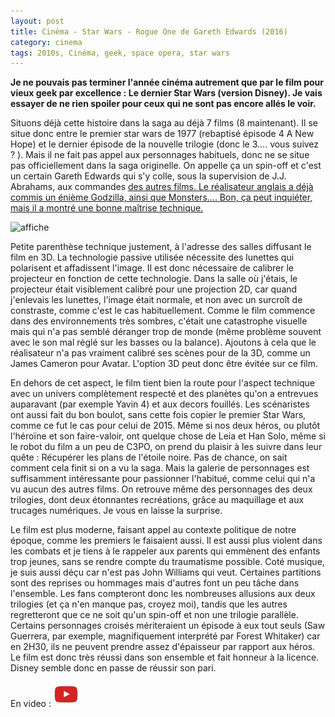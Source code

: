 ```yaml
---
layout: post
title: Cinéma - Star Wars - Rogue One de Gareth Edwards (2016)
category: cinema
tags: 2010s, Cinéma, geek, space opera, star wars
---
```

**Je ne pouvais pas terminer l'année cinéma autrement que par le film pour vieux geek par excellence : Le dernier Star Wars (version Disney). Je vais essayer de ne rien spoiler pour ceux qui ne sont pas encore allés le voir.**

Situons déjà cette histoire dans la saga au déjà 7 films (8 maintenant). Il se situe donc entre le premier star wars de 1977 (rebaptisé épisode 4 A New Hope) et le dernier épisode de la nouvelle trilogie (donc le 3.... vous suivez ? ). Mais il ne fait pas appel aux personnages habituels, donc ne se situe pas officiellement dans la saga originelle. On appelle ça un spin-off et c'est un certain Gareth Edwards qui s'y colle, sous la supervision de J.J. Abrahams, aux commandes <span style="text-decoration:underline;"><a href="https://cheziceman.wordpress.com/2015/12/27/cinema-star-wars-7-le-reveil-de-la-force-de-j-j-abrahams-2015/">des autres films.</a> Le réalisateur anglais a déjà commis un énième Godzilla, ainsi que Monsters.... Bon, ça peut inquiéter, mais il a montré une bonne maîtrise technique.

![affiche](https://filedn.eu/llqi9IBxlYouGRXYG2xlROb/img/2016/swrogueone.jpg)

Petite parenthèse technique justement, à l'adresse des salles diffusant le film en 3D. La technologie passive utilisée nécessite des lunettes qui polarisent et affadissent l'image. Il est donc nécessaire de calibrer le projecteur en fonction de cette technologie. Dans la salle où j'étais, le projecteur était visiblement calibré pour une projection 2D, car quand j'enlevais les lunettes, l'image était normale, et non avec un surcroît de constraste, comme c'est le cas habituellement. Comme le film commence dans des environnements très sombres, c'était une catastrophe visuelle mais qui n'a pas semblé déranger trop de monde (même problème souvent avec le son mal réglé sur les basses ou la balance). Ajoutons à cela que le réalisateur n'a pas vraiment calibré ses scènes pour de la 3D, comme un James Cameron pour Avatar. L'option 3D peut donc être évitée sur ce film.

En dehors de cet aspect, le film tient bien la route pour l'aspect technique avec un univers complètement respecté et des planètes qu'on a entrevues auparavant (par exemple Yavin 4) et aux decors fouillés. Les scénaristes ont aussi fait du bon boulot, sans cette fois copier le premier Star Wars, comme ce fut le cas pour celui de 2015. Même si nos deux héros, ou plutôt l'héroïne et son faire-valoir, ont quelque chose de Leia et Han Solo, même si le robot du film a un peu de C3PO, on prend du plaisir à les suivre dans leur quête : Récupérer les plans de l'étoile noire. Pas de chance, on sait comment cela finit si on a vu la saga. Mais la galerie de personnages est suffisamment intéressante pour passionner l'habitué, comme celui qui n'a vu aucun des autres films. On retrouve même des personnages des deux trilogies, dont deux étonnantes recréations, grâce au maquillage et aux trucages numériques. Je vous en laisse la surprise.

Le film est plus moderne, faisant appel au contexte politique de notre époque, comme les premiers le faisaient aussi. Il est aussi plus violent dans les combats et je tiens à le rappeler aux parents qui emmènent des enfants trop jeunes, sans se rendre compte du traumatisme possible. Coté musique, je suis aussi déçu car n'est pas John Williams qui veut. Certaines partitions sont des reprises ou hommages mais d'autres font un peu tâche dans l'ensemble. Les fans compteront donc les nombreuses allusions aux deux trilogies (et ça n'en manque pas, croyez moi), tandis que les autres regretteront que ce ne soit qu'un spin-off et non une trilogie parallèle. Certains personnages croisés mériteraient un épisode à eux tout seuls (Saw Guerrera, par exemple, magnifiquement interprété par Forest Whitaker) car en 2H30, ils ne peuvent prendre assez d'épaisseur par rapport aux héros. Le film est donc très réussi dans son ensemble et fait honneur à la licence. Disney semble donc en passe de réussir son pari.

En video : [![video](/images/youtube.png)](https://www.youtube.com/watch?v=sC9abcLLQpI)
